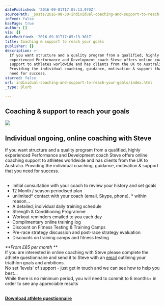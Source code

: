 ```yaml
---
datePublished: '2016-09-01T17:05:13.970Z'
sourcePath: _posts/2016-08-30-individual-coaching-and-support-to-reach-your-goals.md
inFeed: false
hasPage: true
author: []
via: {}
dateModified: '2016-09-01T17:05:13.301Z'
title: Coaching & support to reach your goals
publisher: {}
description: >-
  If you want structure and a quality program from a qualified, highly
  experienced Performance and Development coach Steve offers online coaching
  support to athletes worldwide and has clients from the UK to Australia.
  Providing the individual coaching, guidance, motivation & support that you
  need for success.​
starred: false
url: individual-coaching-and-support-to-reach-your-goals/index.html
_type: Blurb

---
```

## Coaching & support to reach your goals
![](https://s3-us-west-2.amazonaws.com/the-grid-img/p/0c3241d0c3167a78970fa3e8c734009277ac3b3d.jpg)

## Individual ongoing, online coaching with Steve

If you want structure and a quality program from a qualified, highly experienced Performance and Development coach Steve offers online coaching support to athletes worldwide and has clients from the UK to Australia. Providing the individual coaching, guidance, motivation & support that you need for success.  
​

* Initial consultation with your coach to review your history and set goals
* 12 Month / season periodised plan
* unlimited\* contact with your coach (email, Skype, phone). \* within reason...
* A detailed, individual daily training schedule
* Strength & Conditioning Programme
* Workout reminders emailed to you each day
* Complimentary online training log
* Discount on Fitness Testing & Training Camps​
* Pre-race strategy discussion and post-race strategy evaluation
* Discounts on training camps and fitness testing

_**From £85 per month **_  
If you are interested in online coaching with Steve please complete the athlete questionnaire and send it to Steve with an [email][0] outlining your triathlon goals and ambitions.  
No set 'levels' of support - just get in touch and we can see how to help you best...  
While there is no minimum period, you will need to commit to 8 months+ in order to see any appreciable results  
​

**[Download athlete questionnaire][1]**

## ​

[0]: mailto:tricoach.lum@gmail.com
[1]: http://www.stevelumleytriathlon.com/uploads/4/5/7/5/45751831/athlete_questionnaire.doc